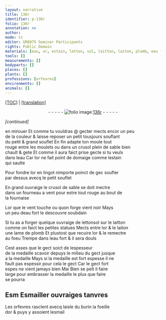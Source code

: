 ```yaml
---
layout: narrative
title: 136r
identifier: p-136r
folio: 136r
annotation: no
author:
mode: tc
editor: GR8975 Seminar Participants
rights: Public Domain
materials: [eau, or, estain, letton, sol, laitton, laiton, plomb, eau fort, esmail]
tools: []
measurements: []
bodyparts: []
places: []
plants: []
professions: [orfevres]
environments: []
animals: []
---
```


<p><a href="{{ site.baseurl }}/diplomatic/">[TOC]</a> | <a href="{{ site.baseurl }}/texts/p-136r_tl/" target="_blank">[translation]</a></p><div class="folio" align="center">- - - - - <a href="http://gallica.bnf.fr/ark:/12148/btv1b10500001g/f277.item.r=" target="_blank"><img src="https://cu-mkp.github.io/2017-workshop-edition/assets/photo-icon.png" alt="folio image: " style="display:inline-block; margin-bottom:-3px;"/>136r</a> - - - - - </div>  
 
*[continued]*
  
en mirouer Et co<span class="exp">mm</span>e tu vouldras @ gecter mects encor un peu<br/> de la couleur & laisse reposer un petit tousjours souflant<br/> du petit & grand souflet En fin adapte ton moule tout<br/> rouge entre les moulets ou dans un crusol plein de sable bien<br/> chault & gete Et co<span class="exp">mm</span>e il aura faict prise gecte si tu veulx<br/> dans l<span class="m">eau</span> Car l<span class="m">or</span> ne fait point de domaige co<span class="exp">mm</span>e l<span class="m">estain</span><br/> qui saulte
 
Pour fondre l<span class="m">or</span> en lingot nimporte poinct de <span class="del">gec</span> soufler<br/> par dessus avecq le petit souflet
 
En grand ouvraige le crusol de sable se doit mectre<br/> dans un fourneau a vent pour estre tout rouge au bout de<br/> la fournaise
 
L<span class="m">or</span> que le vent touche ou quon forge vient noir Mays<br/> un peu d<span class="m">eau</span> fort le descouvre soubdain
 
Si tu as a forger quelque ouvraige de <span class="del"><span class="m">letton</span></span><span class="add"><span class="m">sol</span></span> sur le <span class="m">laitton</span><br/> co<span class="exp">mm</span>e on faict les petites statues Mects entre l<span class="m">or</span> & le <span class="m">laiton</span><br/> une lame de <span class="m">plomb</span> Et plustost que recuire l<span class="m">or</span> & le remectre<br/> au foeu Trempe dans l<span class="m">eau fort</span> & il sera douls
 
Cest asses que le gect soict de lespesseur <span class="del"><span class="ill"></span></span><br/> de la medaille scavoir depuys le milieu du gect jusque<br/> a la medaille Mays si la medaille est fort espesse il ne<br/> fault pas espessir pour cela le gect Car le gect fort<br/> espes ne vient jamays bien <span class="del">Mai</span> Bien se pelt il faire<br/> large pour embrasser la medaille le plus que faire<br/> se pourra
 
 
  

## <span class="del">Esm</span> Esmailler ouvraiges tanvres

 
Les <span class="pro">orfevres</span> rasclent avecq laisle du burin la foeille<br/> d<span class="m">or</span> & puys y assoient l<span class="m">esmail</span>
 
